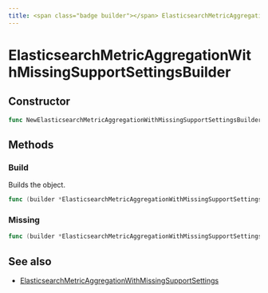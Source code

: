 ```yaml
---
title: <span class="badge builder"></span> ElasticsearchMetricAggregationWithMissingSupportSettingsBuilder
---
```

# <span class="badge builder"></span> ElasticsearchMetricAggregationWithMissingSupportSettingsBuilder

## Constructor

```go
func NewElasticsearchMetricAggregationWithMissingSupportSettingsBuilder() *ElasticsearchMetricAggregationWithMissingSupportSettingsBuilder
```
## Methods

### <span class="badge object-method"></span> Build

Builds the object.

```go
func (builder *ElasticsearchMetricAggregationWithMissingSupportSettingsBuilder) Build() (ElasticsearchMetricAggregationWithMissingSupportSettings, error)
```

### <span class="badge object-method"></span> Missing

```go
func (builder *ElasticsearchMetricAggregationWithMissingSupportSettingsBuilder) Missing(missing string) *ElasticsearchMetricAggregationWithMissingSupportSettingsBuilder
```

## See also

 * <span class="badge object-type-struct"></span> [ElasticsearchMetricAggregationWithMissingSupportSettings](./object-ElasticsearchMetricAggregationWithMissingSupportSettings.md)
